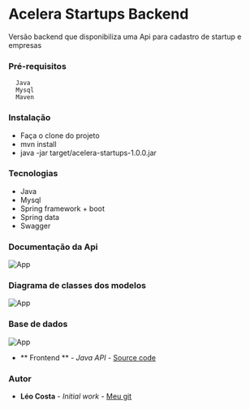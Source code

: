 # Acelera Startups Backend

Versão backend que disponibiliza uma Api para cadastro de startup e empresas

### Pré-requisitos

```
  Java
  Mysql
  Maven
```

### Instalação

* Faça o clone do projeto
* mvn install
* java -jar target/acelera-startups-1.0.0.jar
  
### Tecnologias

* Java
* Mysql
* Spring framework + boot
* Spring data
* Swagger

### Documentação da Api
![App](https://github.com/lelodois/acelera-startups-back/blob/master/swagger.png)

### Diagrama de classes dos modelos
![App](https://github.com/lelodois/acelera-startups-back/blob/master/diagramas.png)

### Base de dados
![App](https://github.com/lelodois/acelera-startups-back/blob/master/base.png)

* ** Frontend ** - *Java API* - [Source code](https://github.com/lelodois/acelera-startups-front)

### Autor

* **Léo Costa** - *Initial work* - [Meu git](https://github.com/lelodois)


